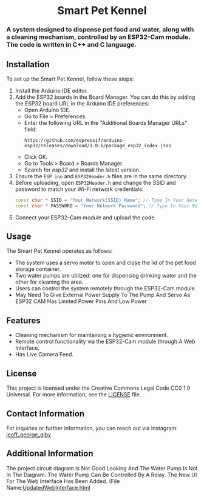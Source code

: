 <h1 align="center"> Smart Pet Kennel
<h3 align="left">
A system designed to dispense pet food and water, along with a cleaning mechanism, controlled by an ESP32-Cam module. The code is written in C++ and C language.

## Installation

To set up the Smart Pet Kennel, follow these steps:

1. Install the Arduino IDE editor.
2. Add the ESP32 boards in the Board Manager. You can do this by adding the ESP32 board URL in the Arduino IDE preferences:
   - Open Arduino IDE.
   - Go to File > Preferences.
   - Enter the following URL in the "Additional Boards Manager URLs" field:
     ```
     https://github.com/espressif/arduino-esp32/releases/download/1.0.6/package_esp32_index.json
     ```
   - Click OK.
   - Go to Tools > Board > Boards Manager.
   - Search for _esp32_ and install the latest version.
3. Ensure the `ESP.ino` and `ESP32Header.h` files are in the same directory.
4. Before uploading, open `ESP32Header.h` and change the SSID and password to match your Wi-Fi network credentials:
   ```cpp
   const char * SSID = "Your Network(SSID) Name"; // Type In Your Network Name
   const char * PASSWORD = "Your Network Password"; // Type In Your Network's Password For Hosting The Web Interface
3. Connect your ESP32-Cam module and upload the code.

## Usage

The Smart Pet Kennel operates as follows:

- The system uses a servo motor to open and close the lid of the pet food storage container.
- Two water pumps are utilized: one for dispensing drinking water and the other for cleaning the area.
- Users can control the system remotely through the ESP32-Cam module.
- May Need To Give External Power Supply To The Pump And Servo As ESP32 CAM Has Limited Power Pins And Low Power

## Features

- Cleaning mechanism for maintaining a hygienic environment.
- Remote control functionality via the ESP32-Cam module through A Web Interface.
- Has Live Camera Feed.

## License

This project is licensed under the Creative Commons Legal Code CC0 1.0 Universal. For more information, see the [LICENSE](LICENSE) file.

## Contact Information

For inquiries or further information, you can reach out via Instagram:
[jeoff_george_giby](https://www.instagram.com/jeoff_george_giby/)

## Additional Information

The project circuit diagram Is Not Good Looking And The Water Pump Is Not In The Diagram. The Water Pump Can Be Controlled By A Relay.
The New UI For The Web Interface Has Been Added. (File Name:[UpdatedWebInterface.html](UpdatedWebInterface.html)
